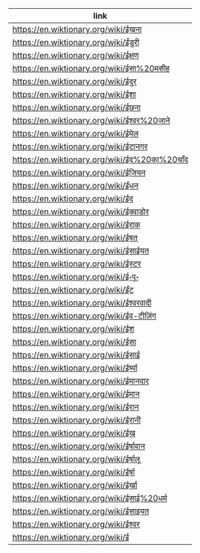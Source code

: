 |link|
|----|
|https://en.wiktionary.org/wiki/ईखना|
|https://en.wiktionary.org/wiki/ईंडुरी|
|https://en.wiktionary.org/wiki/ईक्षण|
|https://en.wiktionary.org/wiki/ईसा%20मसीह|
|https://en.wiktionary.org/wiki/ईदुर|
|https://en.wiktionary.org/wiki/ईशा|
|https://en.wiktionary.org/wiki/ईछना|
|https://en.wiktionary.org/wiki/ईश्वर%20जाने|
|https://en.wiktionary.org/wiki/ईमेल|
|https://en.wiktionary.org/wiki/ईटानगर|
|https://en.wiktionary.org/wiki/ईद%20का%20चाँद|
|https://en.wiktionary.org/wiki/ईजियन|
|https://en.wiktionary.org/wiki/ईंधन|
|https://en.wiktionary.org/wiki/ईद|
|https://en.wiktionary.org/wiki/ईक्वाडोर|
|https://en.wiktionary.org/wiki/ईराक|
|https://en.wiktionary.org/wiki/ईषत्|
|https://en.wiktionary.org/wiki/ईसाईयत|
|https://en.wiktionary.org/wiki/ईस्टर|
|https://en.wiktionary.org/wiki/ई॰पू॰|
|https://en.wiktionary.org/wiki/ईंट|
|https://en.wiktionary.org/wiki/ईश्वरवादी|
|https://en.wiktionary.org/wiki/ईव-टीज़िंग|
|https://en.wiktionary.org/wiki/ईश|
|https://en.wiktionary.org/wiki/ईसा|
|https://en.wiktionary.org/wiki/ईसाई|
|https://en.wiktionary.org/wiki/ईर्ष्या|
|https://en.wiktionary.org/wiki/ईमानदार|
|https://en.wiktionary.org/wiki/ईमान|
|https://en.wiktionary.org/wiki/ईरान|
|https://en.wiktionary.org/wiki/ईरानी|
|https://en.wiktionary.org/wiki/ईख|
|https://en.wiktionary.org/wiki/ईर्षावान|
|https://en.wiktionary.org/wiki/ईर्षालू|
|https://en.wiktionary.org/wiki/ईर्षा|
|https://en.wiktionary.org/wiki/ईर्खा|
|https://en.wiktionary.org/wiki/ईसाई%20धर्म|
|https://en.wiktionary.org/wiki/ईसाइयत|
|https://en.wiktionary.org/wiki/ईश्वर|
|https://en.wiktionary.org/wiki/ई|
